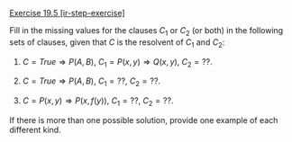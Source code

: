 [Exercise 19.5 \[ir-step-exercise\]](ex_5/)

Fill in the missing values for the clauses $C_1$ or
$C_2$ (or both) in the following sets of clauses, given that $C$ is the
resolvent of $C_1$ and $C_2$:

1.  $C = {True} \Rightarrow P(A,B)$,
    $C_1 = P(x,y) \Rightarrow Q(x,y)$, $C_2
    = ??$.

2.  $C = {True} \Rightarrow P(A,B)$, $C_1 = ??$,
    $C_2 = ??$.

3.  $C = P(x,y) \Rightarrow P(x,f(y))$, $C_1 = ??$,
    $C_2 = ??$.

If there is more than one possible solution, provide one example of each
different kind.
